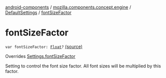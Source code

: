 [android-components](../../index.md) / [mozilla.components.concept.engine](../index.md) / [DefaultSettings](index.md) / [fontSizeFactor](./font-size-factor.md)

# fontSizeFactor

`var fontSizeFactor: `[`Float`](https://kotlinlang.org/api/latest/jvm/stdlib/kotlin/-float/index.html)`?` [(source)](https://github.com/mozilla-mobile/android-components/blob/master/components/concept/engine/src/main/java/mozilla/components/concept/engine/Settings.kt#L209)

Overrides [Settings.fontSizeFactor](../-settings/font-size-factor.md)

Setting to control the font size factor. All font sizes will be multiplied by this factor.

